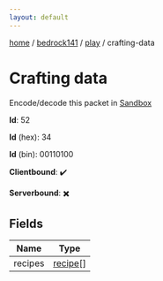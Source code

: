 ```yaml
---
layout: default
---
```


[home](/)  /  [bedrock141](/protocol/bedrock141)  /  [play](/protocol/bedrock141/play)  /  crafting-data

# Crafting data

Encode/decode this packet in [Sandbox](../../../sandbox/bedrock141#Play.CraftingData)

**Id**: 52

**Id** (hex): 34

**Id** (bin): 00110100

**Clientbound**: ✔️

**Serverbound**: ✖️

## Fields

Name | Type
---|---
recipes | [recipe](/protocol/bedrock141/types/recipe)[]
